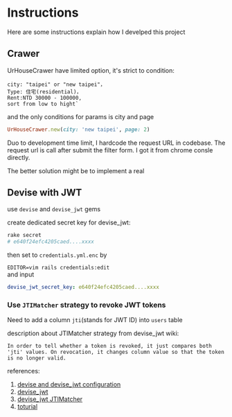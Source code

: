 # Instructions

Here are some instructions explain how I develped this project

## Crawer

UrHouseCrawer have limited option, it's strict to condition:  

```text
city: "taipei" or "new taipei"，
Type: 住宅(residential)，
Rent:NTD 30000 - 100000, 
sort from low to hight`
```

and the only conditions for params is city and page

```ruby
UrHouseCrawer.new(city: 'new taipei', page: 2)
```

Duo to development time limit, I hardcode the request URL in codebase.
The request url is call after submit the filter form.
I got it from chrome consle directly.

The better solution might be to implement a real

## Devise with JWT
use `devise` and `devise_jwt` gems

create dedicated secret key for devise_jwt:

```ruby
rake secret
# e640f24efc4205caed....xxxx
```

then set to `credentials.yml.enc` by  

`EDITOR=vim rails credentials:edit`  
and input

```yml
devise_jwt_secret_key: e640f24efc4205caed....xxxx
```

### Use `JTIMatcher` strategy to revoke JWT tokens

Need to add a column `jti`(stands for JWT ID) into `users` table

description about JTIMatcher strategy from devise_jwt wiki:

`In order to tell whether a token is revoked, it just compares both  'jti' values. On revocation, it changes column value so that the token is no longer valid.`

references:

1. [devise and devise_jwt configuration](https://github.com/waiting-for-dev/devise-jwt/wiki/Configuring-devise-for-APIs)
2. [devise_jwt](https://github.com/waiting-for-dev/devise-jwt)
2. [devise_jwt JTIMatcher](https://www.rubydoc.info/gems/devise-jwt/0.2.0/Devise/JWT/RevocationStrategies/JTIMatcher)
2. [toturial](https://github.com/DakotaLMartinez/rails-devise-jwt-tutorial)
